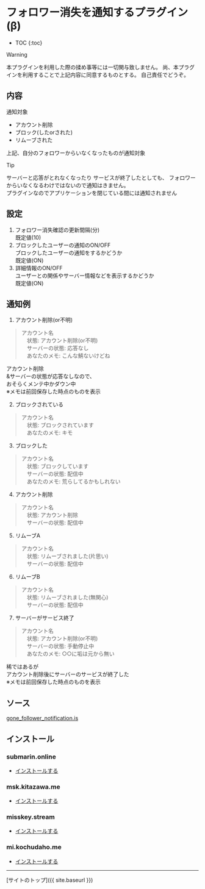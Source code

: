 # フォロワー消失を通知するプラグイン(β)

* TOC
{:toc}

> [!WARNING]
> 本プラグインを利用した際の揉め事等には一切関与致しません。
> 尚、本プラグインを利用することで上記内容に同意するものとする。
> 自己責任でどうぞ。

## 内容
通知対象
- アカウント削除
- ブロック(したorされた)
- リムーブされた

上記、自分のフォロワーからいなくなったものが通知対象  

> [!TIP]
> サーバーと応答がとれなくなったり
> サービスが終了したとしても、
> フォロワーからいなくなるわけではないので通知はきません。  
> プラグインなのでアプリケーションを閉じている間には通知されません

## 設定
1. フォロワー消失確認の更新間隔(分)  
既定値(10)  
2. ブロックしたユーザーの通知のON/OFF  
ブロックしたユーザーの通知をするかどうか  
既定値(ON)  
3. 詳細情報のON/OFF  
ユーザーとの関係やサーバー情報などを表示するかどうか  
既定値(ON)

## 通知例

1. アカウント削除(or不明)
> アカウント名  
> 　状態: アカウント削除(or不明)  
> 　サーバーの状態: 応答なし  
> 　あなたのメモ: こんな鯖ないけどね  

アカウント削除  
&サーバーの状態が応答なしなので、  
おそらくメンテ中かダウン中  
※メモは前回保存した時点のものを表示  

2. ブロックされている
> アカウント名  
> 　状態: ブロックされています  
> 　あなたのメモ: キモ  

3. ブロックした
> アカウント名  
> 　状態: ブロックしています  
> 　サーバーの状態: 配信中  
> 　あなたのメモ: 荒らしてるかもしれない  

4. アカウント削除
> アカウント名  
> 　状態: アカウント削除  
> 　サーバーの状態: 配信中  

5. リムーブA
> アカウント名  
> 　状態: リムーブされました(片思い)  
> 　サーバーの状態: 配信中  

6. リムーブB
> アカウント名  
> 　状態: リムーブされました(無関心)  
> 　サーバーの状態: 配信中  

7. サーバーがサービス終了
> アカウント名  
> 　状態: アカウント削除(or不明)  
> 　サーバーの状態: 手動停止中  
> 　あなたのメモ: ○○に垢は元から無い

稀ではあるが  
アカウント削除後にサーバーのサービスが終了した  
※メモは前回保存した時点のものを表示  

## ソース
[gone_follower_notification.is](https://github.com/elysion-pre/MisskeyPlugins/blob/main/src/gone_follower_notification.is)

## インストール

### submarin.online
- [インストールする](https://submarin.online/install-extentions?url=https://elysion-pre.github.io/MisskeyPlugins/json/gone_follower_notification.json&hash=1f80be46706b91e2f959621efb4c5433b18fa3f5f00f45aeba6a4b77157c0118d0093c7329228c81c441bda48f561474cd5259ecc4fcf999e1ea5d5d3eb049e0)

### msk.kitazawa.me
- [インストールする](https://msk.kitazawa.me/install-extentions?url=https://elysion-pre.github.io/MisskeyPlugins/json/gone_follower_notification.json&hash=1f80be46706b91e2f959621efb4c5433b18fa3f5f00f45aeba6a4b77157c0118d0093c7329228c81c441bda48f561474cd5259ecc4fcf999e1ea5d5d3eb049e0)

### misskey.stream
- [インストールする](https://misskey.stream/install-extentions?url=https://elysion-pre.github.io/MisskeyPlugins/json/gone_follower_notification.json&hash=1f80be46706b91e2f959621efb4c5433b18fa3f5f00f45aeba6a4b77157c0118d0093c7329228c81c441bda48f561474cd5259ecc4fcf999e1ea5d5d3eb049e0)

### mi.kochudaho.me
- [インストールする](https://mi.kochudaho.me/install-extentions?url=https://elysion-pre.github.io/MisskeyPlugins/json/gone_follower_notification.json&hash=1f80be46706b91e2f959621efb4c5433b18fa3f5f00f45aeba6a4b77157c0118d0093c7329228c81c441bda48f561474cd5259ecc4fcf999e1ea5d5d3eb049e0)

----

[サイトのトップ]({{ site.baseurl }})
